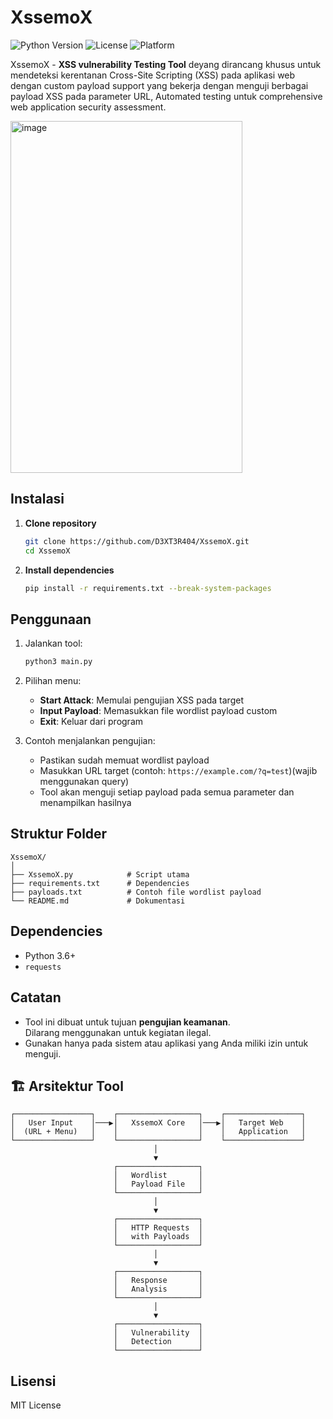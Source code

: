 # XssemoX
![Python Version](https://img.shields.io/badge/python-3.6+-blue.svg)
![License](https://img.shields.io/badge/license-Educational-green.svg)
![Platform](https://img.shields.io/badge/platform-Linux-red.svg)

XssemoX - **XSS vulnerability Testing Tool** deyang dirancang khusus untuk mendeteksi kerentanan Cross-Site Scripting (XSS) pada aplikasi web dengan custom payload support yang bekerja dengan menguji berbagai payload XSS pada parameter URL, Automated testing untuk comprehensive web application security assessment.

<img width="371" height="563" alt="image" src="https://github.com/user-attachments/assets/e75d88e3-971d-4c21-9751-7a96efd3339e" />

## Instalasi
1. **Clone repository**
   ```bash
   git clone https://github.com/D3XT3R404/XssemoX.git
   cd XssemoX
   ```

2. **Install dependencies**
   ```bash
   pip install -r requirements.txt --break-system-packages
   ```

## Penggunaan
1. Jalankan tool:
   ```bash
   python3 main.py
   ```

2. Pilihan menu:
   - **Start Attack**: Memulai pengujian XSS pada target
   - **Input Payload**: Memasukkan file wordlist payload custom
   - **Exit**: Keluar dari program

3. Contoh menjalankan pengujian:
   - Pastikan sudah memuat wordlist payload
   - Masukkan URL target (contoh: `https://example.com/?q=test`)(wajib menggunakan query)
   - Tool akan menguji setiap payload pada semua parameter dan menampilkan hasilnya

## Struktur Folder
```
XssemoX/
│
├── XssemoX.py            # Script utama
├── requirements.txt      # Dependencies
├── payloads.txt          # Contoh file wordlist payload
└── README.md             # Dokumentasi
```

## Dependencies
- Python 3.6+
- `requests`

## Catatan
- Tool ini dibuat untuk tujuan **pengujian keamanan**.  
  Dilarang menggunakan untuk kegiatan ilegal.
- Gunakan hanya pada sistem atau aplikasi yang Anda miliki izin untuk menguji.

## 🏗️ Arsitektur Tool
```
┌─────────────────┐    ┌──────────────────┐    ┌─────────────────┐
│   User Input    │───▶│   XssemoX Core   │───▶│   Target Web    │
│  (URL + Menu)   │    │                  │    │   Application   │
└─────────────────┘    └──────────────────┘    └─────────────────┘
                                │
                                ▼
                       ┌──────────────────┐
                       │   Wordlist       │
                       │   Payload File   │
                       └──────────────────┘
                                │
                                ▼
                       ┌──────────────────┐
                       │   HTTP Requests  │
                       │   with Payloads  │
                       └──────────────────┘
                                │
                                ▼
                       ┌──────────────────┐
                       │   Response       │
                       │   Analysis       │
                       └──────────────────┘
                                │
                                ▼
                       ┌──────────────────┐
                       │   Vulnerability  │
                       │   Detection      │
                       └──────────────────┘
```
## Lisensi
MIT License

